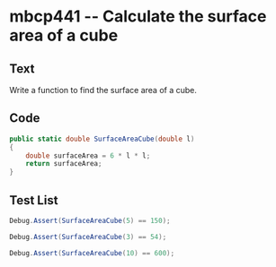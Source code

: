 # mbcp441 -- Calculate the surface area of a cube

## Text

Write a function to find the surface area of a cube.

## Code

```csharp
public static double SurfaceAreaCube(double l)
{
    double surfaceArea = 6 * l * l;
    return surfaceArea;
}
```

## Test List

```csharp
Debug.Assert(SurfaceAreaCube(5) == 150);
```

```csharp
Debug.Assert(SurfaceAreaCube(3) == 54);
```

```csharp
Debug.Assert(SurfaceAreaCube(10) == 600);
```
